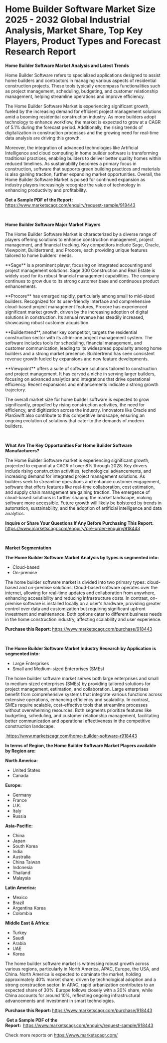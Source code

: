 <p><h1>Home Builder Software Market Size 2025 - 2032 Global Industrial Analysis, Market Share, Top Key Players, Product Types and Forecast Research Report</h1></p><p><strong>Home Builder Software Market Analysis and Latest Trends</strong></p>
<p><p>Home Builder Software refers to specialized applications designed to assist home builders and contractors in managing various aspects of residential construction projects. These tools typically encompass functionalities such as project management, scheduling, budgeting, and customer relationship management, helping streamline operations and improve efficiency.</p><p>The Home Builder Software Market is experiencing significant growth, fueled by the increasing demand for efficient project management solutions amid a booming residential construction industry. As more builders adopt technology to enhance workflow, the market is expected to grow at a CAGR of 5.1% during the forecast period. Additionally, the rising trends of digitalization in construction processes and the growing need for real-time data analysis are driving this growth. </p><p>Moreover, the integration of advanced technologies like Artificial Intelligence and cloud computing in home builder software is transforming traditional practices, enabling builders to deliver better quality homes within reduced timelines. As sustainability becomes a primary focus in construction, software that supports green building practices and materials is also gaining traction, further expanding market opportunities. Overall, the Home Builder Software Market is poised for continued expansion as industry players increasingly recognize the value of technology in enhancing productivity and profitability.</p></p>
<p><strong>Get a Sample PDF of the Report:&nbsp;</strong> <a href="https://www.marketscagr.com/enquiry/request-sample/918443?utm_campaign=3117&utm_medium=2&utm_source=Github&utm_content=ia&utm_term=06032025&utm_id=home-builder-software">https://www.marketscagr.com/enquiry/request-sample/918443</a></p>
<p>&nbsp;</p>
<p><strong>Home Builder Software Major Market Players</strong></p>
<p><p>The Home Builder Software Market is characterized by a diverse range of players offering solutions to enhance construction management, project management, and financial tracking. Key competitors include Sage, Oracle, Viewpoint, Buildertrend, and Procore, each providing unique features tailored to home builders' needs.</p><p>**Sage** is a prominent player, focusing on integrated accounting and project management solutions. Sage 300 Construction and Real Estate is widely used for its robust financial management capabilities. The company continues to grow due to its strong customer base and continuous product enhancements.</p><p>**Procore** has emerged rapidly, particularly among small to mid-sized builders. Recognized for its user-friendly interface and comprehensive cloud-based project management features, Procore has experienced significant market growth, driven by the increasing adoption of digital solutions in construction. Its annual revenue has steadily increased, showcasing robust customer acquisition.</p><p>**Buildertrend**, another key competitor, targets the residential construction sector with its all-in-one project management system. The software includes tools for scheduling, financial management, and customer communication, leading to its widespread popularity among home builders and a strong market presence. Buildertrend has seen consistent revenue growth fueled by expansions and new feature developments.</p><p>**Viewpoint** offers a suite of software solutions tailored to construction and project management. It has carved a niche in serving larger builders, focusing on advanced analytics and integrations that drive operational efficiency. Recent expansions and enhancements indicate a strong growth trajectory.</p><p>The overall market size for home builder software is expected to grow significantly, propelled by rising construction activities, the need for efficiency, and digitization across the industry. Innovators like Oracle and PlanSwift also contribute to this competitive landscape, ensuring an ongoing evolution of solutions that cater to the demands of modern builders.</p></p>
<p>&nbsp;</p>
<p><strong>What Are The Key Opportunities For Home Builder Software Manufacturers?</strong></p>
<p><p>The Home Builder Software market is experiencing significant growth, projected to expand at a CAGR of over 8% through 2028. Key drivers include rising construction activities, technological advancements, and increasing demand for integrated project management solutions. As builders seek to streamline operations and enhance customer engagement, software that offers features like real-time collaboration, cost estimation, and supply chain management are gaining traction. The emergence of cloud-based solutions is further shaping the market landscape, making software more accessible. Future growth will likely be bolstered by trends in automation, sustainability, and the adoption of artificial intelligence and data analytics.</p></p>
<p><strong>Inquire or Share Your Questions If Any Before Purchasing This Report:</strong> <a href="https://www.marketscagr.com/enquiry/pre-order-enquiry/918443?utm_campaign=3117&utm_medium=2&utm_source=Github&utm_content=ia&utm_term=06032025&utm_id=home-builder-software">https://www.marketscagr.com/enquiry/pre-order-enquiry/918443</a></p>
<p>&nbsp;</p>
<p><strong>Market Segmentation</strong></p>
<p><strong>The Home Builder Software Market Analysis by types is segmented into:</strong></p>
<p><ul><li>Cloud-based</li><li>On-premise</li></ul></p>
<p><p>The home builder software market is divided into two primary types: cloud-based and on-premise solutions. Cloud-based software operates over the internet, allowing for real-time updates and collaboration from anywhere, enhancing accessibility and reducing infrastructure costs. In contrast, on-premise software is installed locally on a user's hardware, providing greater control over data and customization but requiring significant upfront investment and maintenance. Both options cater to different business needs in the home construction industry, affecting scalability and user experience.</p></p>
<p><strong>Purchase this Report:&nbsp;</strong><a href="https://www.marketscagr.com/purchase/918443?utm_campaign=3117&utm_medium=2&utm_source=Github&utm_content=ia&utm_term=06032025&utm_id=home-builder-software">https://www.marketscagr.com/purchase/918443</a></p>
<p>&nbsp;</p>
<p><strong>The Home Builder Software Market Industry Research by Application is segmented into:</strong></p>
<p><ul><li>Large Enterprises</li><li>Small and Medium-sized Enterprises (SMEs)</li></ul></p>
<p><p>The home builder software market serves both large enterprises and small to medium-sized enterprises (SMEs) by providing tailored solutions for project management, estimation, and collaboration. Large enterprises benefit from comprehensive systems that integrate various functions across extensive operations, enhancing efficiency and scalability. In contrast, SMEs require scalable, cost-effective tools that streamline processes without overwhelming resources. Both segments prioritize features like budgeting, scheduling, and customer relationship management, facilitating better communication and operational effectiveness in the competitive construction landscape.</p></p>
<p><a href="https://www.marketscagr.com/home-builder-software-r918443?utm_campaign=3117&utm_medium=2&utm_source=Github&utm_content=ia&utm_term=06032025&utm_id=home-builder-software">&nbsp;https://www.marketscagr.com/home-builder-software-r918443</a></p>
<p><strong>In terms of Region, the Home Builder Software Market Players available by Region are:</strong></p>
<p>
    <p> <strong> North America: </strong>
        <ul>
            <li>United States</li>
            <li>Canada</li>
        </ul>
        </p> 
    <p> <strong> Europe: </strong>
        <ul>
            <li>Germany</li>
            <li>France</li>
            <li>U.K.</li>
            <li>Italy</li>
            <li>Russia</li>
        </ul>
        </p> 
    <p> <strong> Asia-Pacific: </strong>
        <ul>
            <li>China</li>
            <li>Japan</li>
            <li>South Korea</li>
            <li>India</li>
            <li>Australia</li>
            <li>China Taiwan</li>
            <li>Indonesia</li>
            <li>Thailand</li>
            <li>Malaysia</li>
        </ul>
        </p> 
    <p> <strong> Latin America: </strong>
        <ul>
            <li>Mexico</li>
            <li>Brazil</li>
            <li>Argentina Korea</li>
            <li>Colombia</li>
        </ul>
        </p> 
    <p> <strong> Middle East & Africa: </strong>
        <ul>
            <li>Turkey</li>
            <li>Saudi</li>
            <li>Arabia</li>
            <li>UAE</li>
            <li>Korea</li>
        </ul>
    </p>
    </p>
<p><p>The home builder software market is witnessing robust growth across various regions, particularly in North America, APAC, Europe, the USA, and China. North America is expected to dominate the market, holding approximately 40% market share, driven by technological adoption and a strong construction sector. In APAC, rapid urbanization contributes to an expected share of 30%. Europe follows closely with a 20% share, while China accounts for around 10%, reflecting ongoing infrastructural advancements and investment in smart technologies.</p></p>
<p><strong>Purchase this Report: </strong><a href="https://www.marketscagr.com/purchase/918443?utm_campaign=3117&utm_medium=2&utm_source=Github&utm_content=ia&utm_term=06032025&utm_id=home-builder-software">https://www.marketscagr.com/purchase/918443</a></p>
<p>&nbsp;<strong>Get a Sample PDF of the Report:&nbsp;&nbsp;</strong><a href="https://www.marketscagr.com/enquiry/request-sample/918443?utm_campaign=3117&utm_medium=2&utm_source=Github&utm_content=ia&utm_term=06032025&utm_id=home-builder-software">https://www.marketscagr.com/enquiry/request-sample/918443</a></p>
<p><strong></strong></p>
<p>Check more reports on <a href="https://www.marketscagr.com/?utm_campaign=3117&utm_medium=2&utm_source=Github&utm_content=ia&utm_term=06032025&utm_id=home-builder-software">https://www.marketscagr.com/</a></p>